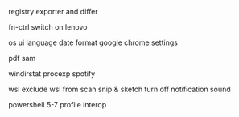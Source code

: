 registry exporter and differ

fn-ctrl switch on lenovo

os ui language
date format
google chrome settings

pdf sam

windirstat
procexp
spotify

wsl
exclude wsl from scan
snip & sketch turn off notification sound

powershell 5-7 profile interop